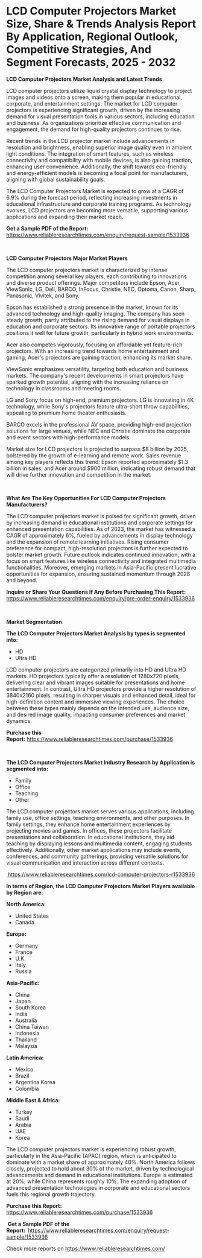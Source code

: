 <p><h1>LCD Computer Projectors Market Size, Share & Trends Analysis Report By Application, Regional Outlook, Competitive Strategies, And Segment Forecasts, 2025 - 2032</h1></p><p><strong>LCD Computer Projectors Market Analysis and Latest Trends</strong></p>
<p><p>LCD computer projectors utilize liquid crystal display technology to project images and videos onto a screen, making them popular in educational, corporate, and entertainment settings. The market for LCD computer projectors is experiencing significant growth, driven by the increasing demand for visual presentation tools in various sectors, including education and business. As organizations prioritize effective communication and engagement, the demand for high-quality projectors continues to rise.</p><p>Recent trends in the LCD projector market include advancements in resolution and brightness, enabling superior image quality even in ambient light conditions. The integration of smart features, such as wireless connectivity and compatibility with mobile devices, is also gaining traction, enhancing user convenience. Additionally, the shift towards eco-friendly and energy-efficient models is becoming a focal point for manufacturers, aligning with global sustainability goals.</p><p>The LCD Computer Projectors Market is expected to grow at a CAGR of 6.9% during the forecast period, reflecting increasing investments in educational infrastructure and corporate training programs. As technology evolves, LCD projectors are becoming more versatile, supporting various applications and expanding their market reach.</p></p>
<p><strong>Get a Sample PDF of the Report:&nbsp;</strong> <a href="https://www.reliableresearchtimes.com/enquiry/request-sample/1533936?utm_campaign=2326&utm_medium=2&utm_source=Github&utm_content=ia&utm_term=06042025&utm_id=lcd-computer-projectors">https://www.reliableresearchtimes.com/enquiry/request-sample/1533936</a></p>
<p>&nbsp;</p>
<p><strong>LCD Computer Projectors Major Market Players</strong></p>
<p><p>The LCD computer projectors market is characterized by intense competition among several key players, each contributing to innovations and diverse product offerings. Major competitors include Epson, Acer, ViewSonic, LG, Dell, BARCO, InFocus, Christie, NEC, Optoma, Canon, Sharp, Panasonic, Vivitek, and Sony.</p><p>Epson has established a strong presence in the market, known for its advanced technology and high-quality imaging. The company has seen steady growth, partly attributed to the rising demand for visual displays in education and corporate sectors. Its innovative range of portable projectors positions it well for future growth, particularly in hybrid work environments.</p><p>Acer also competes vigorously, focusing on affordable yet feature-rich projectors. With an increasing trend towards home entertainment and gaming, Acer's projectors are gaining traction, enhancing its market share.</p><p>ViewSonic emphasizes versatility, targeting both education and business markets. The company's recent developments in smart projectors have sparked growth potential, aligning with the increasing reliance on technology in classrooms and meeting rooms.</p><p>LG and Sony focus on high-end, premium projectors. LG is innovating in 4K technology, while Sony's projectors feature ultra-short throw capabilities, appealing to premium home theater enthusiasts.</p><p>BARCO excels in the professional AV space, providing high-end projection solutions for large venues, while NEC and Christie dominate the corporate and event sectors with high-performance models.</p><p>Market size for LCD projectors is projected to surpass $8 billion by 2025, bolstered by the growth of e-learning and remote work. Sales revenue among key players reflects this trend: Epson reported approximately $1.3 billion in sales, and Acer around $900 million, indicating robust demand that will drive further innovation and competition in the market.</p></p>
<p>&nbsp;</p>
<p><strong>What Are The Key Opportunities For LCD Computer Projectors Manufacturers?</strong></p>
<p><p>The LCD computer projectors market is poised for significant growth, driven by increasing demand in educational institutions and corporate settings for enhanced presentation capabilities. As of 2023, the market has witnessed a CAGR of approximately 6%, fueled by advancements in display technology and the expansion of remote learning initiatives. Rising consumer preference for compact, high-resolution projectors is further expected to bolster market growth. Future outlook indicates continued innovation, with a focus on smart features like wireless connectivity and integrated multimedia functionalities. Moreover, emerging markets in Asia-Pacific present lucrative opportunities for expansion, ensuring sustained momentum through 2028 and beyond.</p></p>
<p><strong>Inquire or Share Your Questions If Any Before Purchasing This Report:</strong> <a href="https://www.reliableresearchtimes.com/enquiry/pre-order-enquiry/1533936?utm_campaign=2326&utm_medium=2&utm_source=Github&utm_content=ia&utm_term=06042025&utm_id=lcd-computer-projectors">https://www.reliableresearchtimes.com/enquiry/pre-order-enquiry/1533936</a></p>
<p>&nbsp;</p>
<p><strong>Market Segmentation</strong></p>
<p><strong>The LCD Computer Projectors Market Analysis by types is segmented into:</strong></p>
<p><ul><li>HD</li><li>Ultra HD</li></ul></p>
<p><p>LCD computer projectors are categorized primarily into HD and Ultra HD markets. HD projectors typically offer a resolution of 1280x720 pixels, delivering clear and vibrant images suitable for presentations and home entertainment. In contrast, Ultra HD projectors provide a higher resolution of 3840x2160 pixels, resulting in sharper visuals and enhanced detail, ideal for high-definition content and immersive viewing experiences. The choice between these types mainly depends on the intended use, audience size, and desired image quality, impacting consumer preferences and market dynamics.</p></p>
<p><strong>Purchase this Report:&nbsp;</strong><a href="https://www.reliableresearchtimes.com/purchase/1533936?utm_campaign=2326&utm_medium=2&utm_source=Github&utm_content=ia&utm_term=06042025&utm_id=lcd-computer-projectors">https://www.reliableresearchtimes.com/purchase/1533936</a></p>
<p>&nbsp;</p>
<p><strong>The LCD Computer Projectors Market Industry Research by Application is segmented into:</strong></p>
<p><ul><li>Family</li><li>Office</li><li>Teaching</li><li>Other</li></ul></p>
<p><p>The LCD computer projectors market serves various applications, including family use, office settings, teaching environments, and other purposes. In family settings, they enhance home entertainment experiences by projecting movies and games. In offices, these projectors facilitate presentations and collaboration. In educational institutions, they aid teaching by displaying lessons and multimedia content, engaging students effectively. Additionally, other market applications may include events, conferences, and community gatherings, providing versatile solutions for visual communication and interaction across different contexts.</p></p>
<p><a href="https://www.reliableresearchtimes.com/lcd-computer-projectors-r1533936?utm_campaign=2326&utm_medium=2&utm_source=Github&utm_content=ia&utm_term=06042025&utm_id=lcd-computer-projectors">&nbsp;https://www.reliableresearchtimes.com/lcd-computer-projectors-r1533936</a></p>
<p><strong>In terms of Region, the LCD Computer Projectors Market Players available by Region are:</strong></p>
<p>
    <p> <strong> North America: </strong>
        <ul>
            <li>United States</li>
            <li>Canada</li>
        </ul>
        </p> 
    <p> <strong> Europe: </strong>
        <ul>
            <li>Germany</li>
            <li>France</li>
            <li>U.K.</li>
            <li>Italy</li>
            <li>Russia</li>
        </ul>
        </p> 
    <p> <strong> Asia-Pacific: </strong>
        <ul>
            <li>China</li>
            <li>Japan</li>
            <li>South Korea</li>
            <li>India</li>
            <li>Australia</li>
            <li>China Taiwan</li>
            <li>Indonesia</li>
            <li>Thailand</li>
            <li>Malaysia</li>
        </ul>
        </p> 
    <p> <strong> Latin America: </strong>
        <ul>
            <li>Mexico</li>
            <li>Brazil</li>
            <li>Argentina Korea</li>
            <li>Colombia</li>
        </ul>
        </p> 
    <p> <strong> Middle East & Africa: </strong>
        <ul>
            <li>Turkey</li>
            <li>Saudi</li>
            <li>Arabia</li>
            <li>UAE</li>
            <li>Korea</li>
        </ul>
    </p>
    </p>
<p><p>The LCD computer projectors market is experiencing robust growth, particularly in the Asia-Pacific (APAC) region, which is anticipated to dominate with a market share of approximately 40%. North America follows closely, projected to hold about 30% of the market, driven by technological advancements and demand in educational institutions. Europe is estimated at 20%, while China represents roughly 10%. The expanding adoption of advanced presentation technologies in corporate and educational sectors fuels this regional growth trajectory.</p></p>
<p><strong>Purchase this Report: </strong><a href="https://www.reliableresearchtimes.com/purchase/1533936?utm_campaign=2326&utm_medium=2&utm_source=Github&utm_content=ia&utm_term=06042025&utm_id=lcd-computer-projectors">https://www.reliableresearchtimes.com/purchase/1533936</a></p>
<p>&nbsp;<strong>Get a Sample PDF of the Report:&nbsp;&nbsp;</strong><a href="https://www.reliableresearchtimes.com/enquiry/request-sample/1533936?utm_campaign=2326&utm_medium=2&utm_source=Github&utm_content=ia&utm_term=06042025&utm_id=lcd-computer-projectors">https://www.reliableresearchtimes.com/enquiry/request-sample/1533936</a></p>
<p><strong></strong></p>
<p>Check more reports on <a href="https://www.reliableresearchtimes.com/?utm_campaign=2326&utm_medium=2&utm_source=Github&utm_content=ia&utm_term=06042025&utm_id=lcd-computer-projectors">https://www.reliableresearchtimes.com/</a></p>